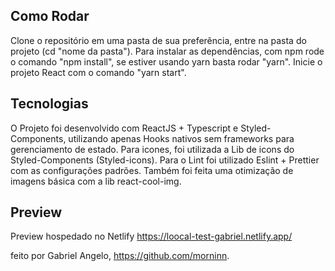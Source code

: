 ## Como Rodar

Clone o repositório em uma pasta de sua preferência, entre na pasta do projeto (cd "nome da pasta"). Para instalar as dependências, com npm rode o comando "npm install", se estiver usando yarn basta rodar "yarn". Inicie o projeto React com o comando "yarn start".

## Tecnologias

O Projeto foi desenvolvido com ReactJS + Typescript e Styled-Components, utilizando apenas Hooks nativos sem frameworks para gerenciamento de estado. Para icones, foi utilizada a Lib de icons do Styled-Components (Styled-icons). Para o Lint foi utilizado Eslint + Prettier com as configurações padrões. Também foi feita uma otimização de imagens básica com a lib react-cool-img.

## Preview

Preview hospedado no Netlify https://loocal-test-gabriel.netlify.app/

feito por Gabriel Angelo, https://github.com/morninn.
